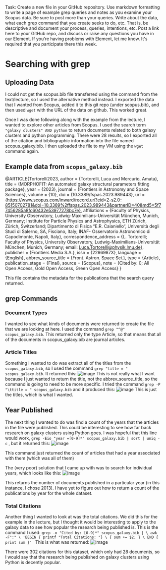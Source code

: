 Task: Create a new file in your GitHub repository. Use markdown formatting to write a page of example grep queries and notes as you examine your Scopus data. Be sure to post more than your queries. 
Write about the data, what each grep command that you create seeks to do, etc. That is, be descriptive and document your process, queries, intentions, etc. Post a link here to your GitHub repo, and 
discuss or raise any questions you have in our Element. If you're having problems with Element, let me know. It's required that you participate
there this week.

# Searching with grep

## Uploading Data
I could not get the scopus.bib file transferred using the command from the text/lecture, so I used the alternative method instead. I exported the data that I wanted from Scopus, added it to this git repo (under scopus.bib), 
and then used `wget` with the URL of the data on github. This worked great. 

Once I was done following along with the example from the lecture, I wanted to explore other articles from Scopus. I used the search term `"galaxy clusters" AND python` to return documents related to both galaxy clusters and python programming. There were 28 results, so I exported all of the citation and bibliographic information into the file named scopus_galaxy.bib. I then uploaded the file to my VM using the `wget` command again.

## Example data from `scopus_galaxy.bib`
@ARTICLE{Tortorelli2023,
	author = {Tortorelli, Luca and Mercurio, Amata},
	title = {MORPHOFIT: An automated galaxy structural parameters fitting package},
	year = {2023},
	journal = {Frontiers in Astronomy and Space Sciences},
	volume = {10},
	doi = {10.3389/fspas.2023.989443},
	url = {https://www.scopus.com/inward/record.uri?eid=2-s2.0-85150702781&doi=10.3389%2ffspas.2023.989443&partnerID=40&md5=5f77456285a8fc60432e53977278bc7e},
	affiliations = {Faculty of Physics, University Observatory, Ludwig-Maximilians-Universität München, Munich, Germany; Institute for Particle Physics and Astrophysics, ETH Zürich, Zürich, Switzerland; Dipartimento di Fisica “E.R. Caianiello“, Università degli Studi di Salerno, SA, Fisciano, Italy; INAF- Osservatorio Astronomico di Capodimonte, Napoli, Italy},
	correspondence_address = {L. Tortorelli; Faculty of Physics, University Observatory, Ludwig-Maximilians-Universität München, Munich, Germany; email: Luca.Tortorelli@physik.lmu.de},
	publisher = {Frontiers Media S.A.},
	issn = {2296987X},
	language = {English},
	abbrev_source_title = {Front. Astron. Space Sci.},
	type = {Article},
	publication_stage = {Final},
	source = {Scopus},
	note = {Cited by: 0; All Open Access, Gold Open Access, Green Open Access}
}

This file contains the metadata for the publications that the search query returned.
## grep Commands
### Document Types
I wanted to see what kinds of documents were returned to create the file that we are looking at here. I used the command `grep "^@" scopus_galaxy.bib`. This returned only the type Article, so that means that all of the documents in scopus_galaxy.bib are journal articles.

### Article Titles
Something I wanted to do was extract all of the titles from the `scopus_galaxy.bib`, so I used the command `grep "title = " scopus_galaxy.bib`. It returned this:
![image](https://github.com/caitepley/SYSLIB2024/assets/148588703/b420e635-cd0c-413d-86b1-845811c75192)
This is not really what I want because I just wanted to return the title, not the abbrev_source_title, so the command is going to need to be more specific. I tried the command `grep -P  "\ttitle = " scopus_galaxy.bib` and it produced this:
![image](https://github.com/caitepley/SYSLIB2024/assets/148588703/986e79f8-6695-4561-82a0-b7524d594638)
This is just the titles, which is what I wanted.

## Year Published
The next thing I wanted to do was find a count of the years that the articles in the file were published. This could be interesting to see how far back research on galaxy clusters using Python goes. I was hopeful that this line would work, `grep -Eio "year =[0-9]*" scopus_galaxy.bib | sort | uniq -c` , but it returned this:
![image](https://github.com/caitepley/SYSLIB2024/assets/148588703/4a63c09c-a219-46d8-9e0f-7d612ee7cc79)

This command just returned the count of articles that had a year associated with them (which was all of them)

The (very poor) solution that I came up with was to search for individual years, which looks like this:
![image](https://github.com/caitepley/SYSLIB2024/assets/148588703/ec809bf8-6d2f-45f8-a884-b0188533fc24)

This returns the number of documents published in a particular year (in this instance, I chose 2013). I have yet to figure out how to return a count of the publications by year for the whole dataset.

### Total Citations
Another thing I wanted to look at was the total citations. We did this for the example in the lecture, but I thought it would be interesting to apply to the galaxy data to see how popular the research being published is. This is the command I used: `grep -o "Cited by: [0-9]*" scopus_galaxy.bib | \
    awk -F":" \
    'BEGIN { printf "Total Citations: "} \
    { sum += $2; } \
    END { print sum }'
`
This is what was returned:
![image](https://github.com/caitepley/SYSLIB2024/assets/148588703/e13be4fb-72d1-46c4-8b9c-06d3780970b3)

There were 302 citations for this dataset, which only had 28 documents, so I would say that the research being published on galaxy clusters using Python is decently popular. 





